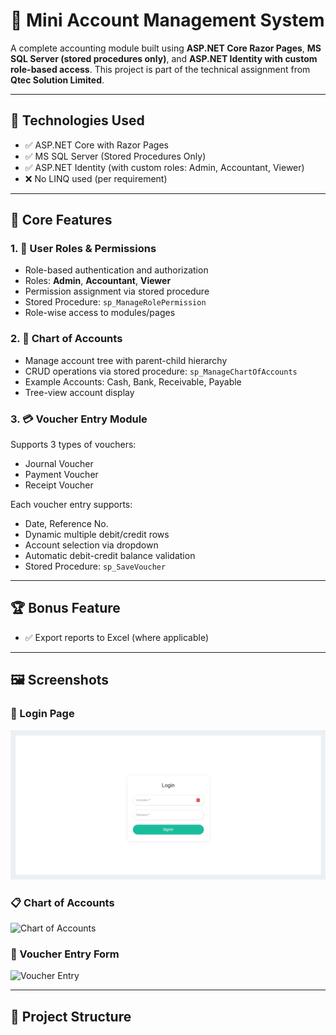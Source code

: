 ﻿# 🧾 Mini Account Management System

A complete accounting module built using **ASP.NET Core Razor Pages**, **MS SQL Server (stored procedures only)**, and **ASP.NET Identity with custom role-based access**. This project is part of the technical assignment from **Qtec Solution Limited**.

---

## 🔧 Technologies Used

- ✅ ASP.NET Core with Razor Pages
- ✅ MS SQL Server (Stored Procedures Only)
- ✅ ASP.NET Identity (with custom roles: Admin, Accountant, Viewer)
- ❌ No LINQ used (per requirement)

---

## 📌 Core Features

### 1. 👥 User Roles & Permissions
- Role-based authentication and authorization
- Roles: **Admin**, **Accountant**, **Viewer**
- Permission assignment via stored procedure
- Stored Procedure: `sp_ManageRolePermission`
- Role-wise access to modules/pages

### 2. 🧾 Chart of Accounts
- Manage account tree with parent-child hierarchy
- CRUD operations via stored procedure: `sp_ManageChartOfAccounts`
- Example Accounts: Cash, Bank, Receivable, Payable
- Tree-view account display

### 3. 💳 Voucher Entry Module
Supports 3 types of vouchers:
- Journal Voucher
- Payment Voucher
- Receipt Voucher

Each voucher entry supports:
- Date, Reference No.
- Dynamic multiple debit/credit rows
- Account selection via dropdown
- Automatic debit-credit balance validation
- Stored Procedure: `sp_SaveVoucher`

---

## 🏆 Bonus Feature

- ✅ Export reports to Excel (where applicable)

---

## 🖼️ Screenshots

### 🔐 Login Page
![Login Page](wwwroot/images/ss/LoginPage.png)

### 📋 Chart of Accounts
![Chart of Accounts](images/ss/ChartOfAccountTree.png)

### 🧾 Voucher Entry Form
![Voucher Entry](https://prnt.sc/_6uZ8JOd7T5o)

---

## 📁 Project Structure

